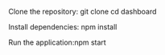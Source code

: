 Clone the repository: git clone <repository-url>
cd dashboard

Install dependencies: npm install

Run the application:npm start
